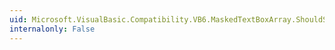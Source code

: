 ```yaml
---
uid: Microsoft.VisualBasic.Compatibility.VB6.MaskedTextBoxArray.ShouldSerializeIndex(System.Windows.Forms.MaskedTextBox)
internalonly: False
---
```

